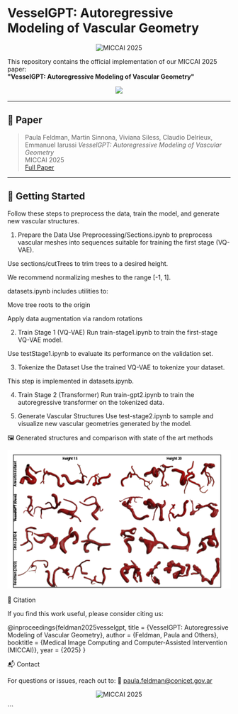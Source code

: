 # VesselGPT: Autoregressive Modeling of Vascular Geometry

<p align="center">
  <img src="assets/miccai2025_logo.png" alt="MICCAI 2025" width="200"/>
</p>

This repository contains the official implementation of our MICCAI 2025 paper:  
**"VesselGPT: Autoregressive Modeling of Vascular Geometry"**

<p align="center">
  <img src="assets/Fig1.jpg.png" width="600"/>
</p>


---

## 📄 Paper

> Paula Feldman, Martin Sinnona, Viviana Siless, Claudio Delrieux, Emmanuel Iarussi
> *VesselGPT: Autoregressive Modeling of Vascular Geometry*  
> MICCAI 2025  
> [Full Paper](https://arxiv.org/pdf/2505.13318v1)

---


## 🚀 Getting Started

Follow these steps to preprocess the data, train the model, and generate new vascular structures.

1. Prepare the Data
Use Preprocessing/Sections.ipynb to preprocess vascular meshes into sequences suitable for training the first stage (VQ-VAE).

Use sections/cutTrees to trim trees to a desired height.

We recommend normalizing meshes to the range [-1, 1].

datasets.ipynb includes utilities to:

Move tree roots to the origin

Apply data augmentation via random rotations

2. Train Stage 1 (VQ-VAE)
Run train-stage1.ipynb to train the first-stage VQ-VAE model.

Use testStage1.ipynb to evaluate its performance on the validation set.

3. Tokenize the Dataset
Use the trained VQ-VAE to tokenize your dataset.

This step is implemented in datasets.ipynb.

4. Train Stage 2 (Transformer)
Run train-gpt2.ipynb to train the autoregressive transformer on the tokenized data.

5. Generate Vascular Structures
Use test-stage2.ipynb to sample and visualize new vascular geometries generated by the model.


🖼️ Generated structures and comparison with state of the art methods

<p align="center"> <img src="assets/resultados.png" width="700"/> </p>

📝 Citation

If you find this work useful, please consider citing us:


@inproceedings{feldman2025vesselgpt,
  title     = {VesselGPT: Autoregressive Modeling of Vascular Geometry},
  author    = {Feldman, Paula and Others},
  booktitle = {Medical Image Computing and Computer-Assisted Intervention (MICCAI)},
  year      = {2025}
}



📬 Contact

For questions or issues, reach out to: 📧 paula.feldman@conicet.gov.ar

<p align="center"> <img src="assets/miccai2025_logo.png" alt="MICCAI 2025" width="100"/> </p> ```